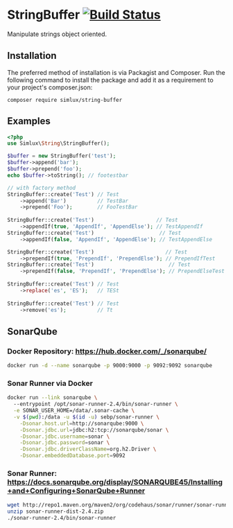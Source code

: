 # StringBuffer [![Build Status](https://travis-ci.org/simlux/string-buffer.svg?branch=master)](https://travis-ci.org/simlux/string-buffer)
Manipulate strings object oriented.

## Installation
The preferred method of installation is via Packagist and Composer. Run the following command to install the package and add it as a requirement to your project's composer.json:

```
composer require simlux/string-buffer
```

## Examples
```php
<?php
use Simlux\String\StringBuffer();

$buffer = new StringBuffer('test');
$buffer->append('bar');
$buffer->prepend('foo');
echo $buffer->toString(); // footestbar

// with factory method
StringBuffer::create('Test') // Test
    ->append('Bar')          // TestBar 
    ->prepend('Foo');        // FooTestBar
    
StringBuffer::create('Test')                    // Test 
    ->appendIf(true, 'AppendIf', 'AppendElse'); // TestAppendIf
StringBuffer::create('Test')                     // Test
    ->appendIf(false, 'AppendIf', 'AppendElse'); // TestAppendElse

StringBuffer::create('Test')                       // Test
    ->prependIf(true, 'PrependIf', 'PrependElse'); // PrependIfTest
StringBuffer::create('Test')                        // Test
    ->prependIf(false, 'PrependIf', 'PrependElse'); // PrependElseTest
    
StringBuffer::create('Test') // Test
    ->replace('es', 'ES');   // TESt
    
StringBuffer::create('Test') // Test
    ->remove('es');          // Tt
```

## SonarQube
### Docker Repository: https://hub.docker.com/_/sonarqube/
```sh
docker run -d --name sonarqube -p 9000:9000 -p 9092:9092 sonarqube
```

### Sonar Runner via Docker
```sh
docker run --link sonarqube \         
  --entrypoint /opt/sonar-runner-2.4/bin/sonar-runner \
  -e SONAR_USER_HOME=/data/.sonar-cache \
  -v $(pwd):/data -u $(id -u) sebp/sonar-runner \
    -Dsonar.host.url=http://sonarqube:9000 \
    -Dsonar.jdbc.url=jdbc:h2:tcp://sonarqube/sonar \
    -Dsonar.jdbc.username=sonar \
    -Dsonar.jdbc.password=sonar \
    -Dsonar.jdbc.driverClassName=org.h2.Driver \
    -Dsonar.embeddedDatabase.port=9092
```

### Sonar Runner: https://docs.sonarqube.org/display/SONARQUBE45/Installing+and+Configuring+SonarQube+Runner
```sh
wget http://repo1.maven.org/maven2/org/codehaus/sonar/runner/sonar-runner-dist/2.4/sonar-runner-dist-2.4.zip
unzip sonar-runner-dist-2.4.zip
./sonar-runner-2.4/bin/sonar-runner
```
